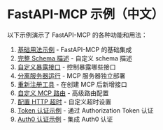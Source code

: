  # FastAPI-MCP 示例（中文）

以下示例演示了 FastAPI-MCP 的各种功能和用法：

1. [基础用法示例](01_basic_usage_example.py) - FastAPI-MCP 的基础集成
2. [完整 Schema 描述](02_full_schema_description_example.py) - 自定义 schema 描述
3. [自定义暴露接口](03_custom_exposed_endpoints_example.py) - 控制暴露哪些接口
4. [分离服务器运行](04_separate_server_example.py) - MCP 服务器独立部署
5. [重新注册工具](05_reregister_tools_example.py) - 在创建 MCP 后新增接口
6. [自定义 MCP 路由](06_custom_mcp_router_example.py) - 高级路由配置
7. [配置 HTTP 超时](07_configure_http_timeout_example.py) - 自定义超时设置
8. [Token 认证示例](08_auth_example_token_passthrough.py) - 通过 Authorization Token 认证
9. [Auth0 认证示例](09_auth_example_auth0.py) - 集成 Auth0 认证
